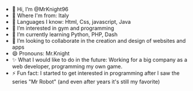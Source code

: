 - 👋 Hi, I’m @MrKnight96
- 🛫 Where I'm from: Italy 
- 🧐 Languages ​​I know: Html, Css, javascript, Java
- 👀 I’m interested in gym and programming
- 🌱 I’m currently learning Python, PHP, Dash
- 💞️ I’m looking to collaborate in the creation and design of websites and apps
- 😄 Pronouns: Mr.Knight
- ✨ What I would like to do in the future: Working for a big company as a web developer, programming my own game.
- ⚡ Fun fact: I started to get interested in programming after I saw the series "Mr Robot" (and even after years it's still my favorite)

<!---
MrKnight96/MrKnight96 is a ✨ special ✨ repository because its `README.md` (this file) appears on your GitHub profile.
You can click the Preview link to take a look at your changes.
--->
